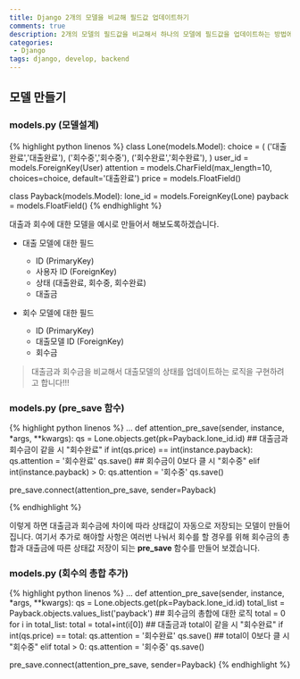 ```yaml
---
title: Django 2개의 모델을 비교해 필드값 업데이트하기
comments: true
description: 2개의 모델의 필드값을 비교해서 하나의 모델에 필드값을 업데이트하는 방법에 대한 포스팅입니다.
categories:
 - Django
tags: django, develop, backend
---
```

## 모델 만들기

### models.py (모델설계)

{% highlight python linenos %}
class Lone(models.Model):
    choice = (
        ('대출완료','대출완료'),
        ('회수중','회수중'),
        ('회수완료','회수완료'),
    )
    user_id	= models.ForeignKey(User)
    attention = models.CharField(max_length=10, choices=choice, default='대출완료')
    price = models.FloatField()

class Payback(models.Model):
    lone_id	= models.ForeignKey(Lone)
    payback = models.FloatField()
{% endhighlight %}

대출과 회수에 대한 모델을 예시로 만들어서 해보도록하겠습니다. 

- 대출 모델에 대한 필드
	- ID (PrimaryKey)
	- 사용자 ID (ForeignKey)
	- 상태 (대출완료, 회수중, 회수완료)
	- 대출금

- 회수 모델에 대한 필드
	- ID (PrimaryKey)
	- 대출모델 ID (ForeignKey)
	- 회수금

> 대출금과 회수금을 비교해서 대출모델의 상태를 업데이트하는 로직을 구현하려고 합니다!!!


### models.py (pre_save 함수)

{% highlight python linenos %}
...
def attention_pre_save(sender, instance, *args, **kwargs):
    qs = Lone.objects.get(pk=Payback.lone_id.id)
    ## 대출금과 회수금이 같을 시 "회수완료"
    if int(qs.price) == int(instance.payback):
        qs.attention = '회수완료'
        qs.save()
    ## 회수금이 0보다 클 시 "회수중"
    elif int(instance.payback) > 0:
        qs.attention = '회수중'
        qs.save()

pre_save.connect(attention_pre_save, sender=Payback)

{% endhighlight %}

이렇게 하면 대출금과 회수금에 차이에 따라 상태값이 자동으로 저장되는 모델이 만들어집니다. 여기서 추가로 해야할 사항은 여러번 나눠서 회수를 할 경우를 위해 회수금의 총합과 대출금에 따른 상태값 저장이 되는 **pre_save** 함수를 만들어 보겠습니다.

### models.py (회수의 총합 추가)
 
{% highlight python linenos %}
...
def attention_pre_save(sender, instance, *args, **kwargs):
    qs = Lone.objects.get(pk=Payback.lone_id.id)
    total_list = Payback.objects.values_list('payback')
    ## 회수금의 총합에 대한 로직
    total = 0
    for i in total_list:
    	total = total+int(i[0])
    ## 대출금과 total이 같을 시 "회수완료"
    if int(qs.price) == total:
        qs.attention = '회수완료'
        qs.save()
    ## total이 0보다 클 시 "회수중"
    elif total > 0:
        qs.attention = '회수중'
        qs.save()

pre_save.connect(attention_pre_save, sender=Payback)
{% endhighlight %}

